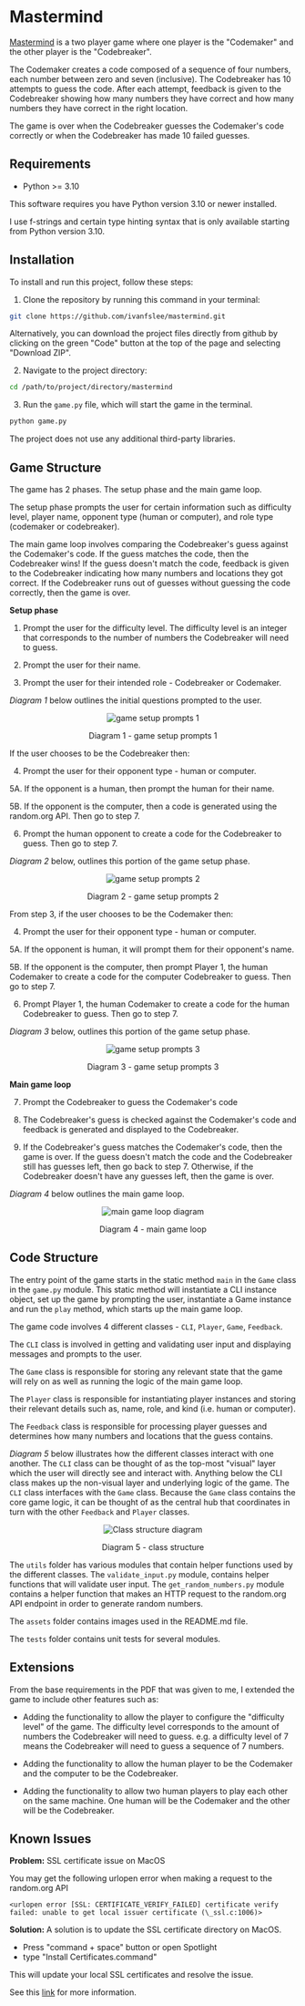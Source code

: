 # Mastermind

[Mastermind](<https://en.wikipedia.org/wiki/Mastermind_(board_game)>) is a two player game where one player is the "Codemaker" and the other player is the "Codebreaker".

The Codemaker creates a code composed of a sequence of four numbers, each number between zero and seven (inclusive). The Codebreaker has 10 attempts to guess the code. After each attempt, feedback is given to the Codebreaker showing how many numbers they have correct and how many numbers they have correct in the right location.

The game is over when the Codebreaker guesses the Codemaker's code correctly or when the Codebreaker has made 10 failed guesses.

## Requirements

- Python >= 3.10

This software requires you have Python version 3.10 or newer installed.

I use f-strings and certain type hinting syntax that is only available starting from Python version 3.10.

## Installation

To install and run this project, follow these steps:

1. Clone the repository by running this command in your terminal:

```bash
git clone https://github.com/ivanfslee/mastermind.git
```

Alternatively, you can download the project files directly from github by clicking on the green "Code" button at the top of the page and selecting "Download ZIP".

2. Navigate to the project directory:

```bash
cd /path/to/project/directory/mastermind
```

3. Run the `game.py` file, which will start the game in the terminal.

```bash
python game.py
```

The project does not use any additional third-party libraries.

## Game Structure

The game has 2 phases. The setup phase and the main game loop.

The setup phase prompts the user for certain information such as difficulty level, player name, opponent type (human or computer), and role type (codemaker or codebreaker).

The main game loop involves comparing the Codebreaker's guess against the Codemaker's code. If the guess matches the code, then the Codebreaker wins! If the guess doesn't match the code, feedback is given to the Codebreaker indicating how many numbers and locations they got correct. If the Codebreaker runs out of guesses without guessing the code correctly, then the game is over.

**Setup phase**

1. Prompt the user for the difficulty level. The difficulty level is an integer that corresponds to the number of numbers the Codebreaker will need to guess.

2. Prompt the user for their name.

3. Prompt the user for their intended role - Codebreaker or Codemaker.

_Diagram 1_ below outlines the initial questions prompted to the user.

<div style="text-align: center;">
    <img
    src="https://github.com/ivanfslee/mastermind/raw/main/assets/game_setup_1.png"
    alt="game setup prompts 1">
    <p>Diagram 1 - game setup prompts 1</p>
</div>

If the user chooses to be the Codebreaker then:

4. Prompt the user for their opponent type - human or computer.

5A. If the opponent is a human, then prompt the human for their name.

5B. If the opponent is the computer, then a code is generated using the random.org API. Then go to step 7.

6. Prompt the human opponent to create a code for the Codebreaker to guess. Then go to step 7.

_Diagram 2_ below, outlines this portion of the game setup phase.

<div style="text-align: center;">
    <img
    src="https://github.com/ivanfslee/mastermind/raw/main/assets/game_setup_2.png"
    alt="game setup prompts 2">
    <p>Diagram 2 - game setup prompts 2</p>
</div>

From step 3, if the user chooses to be the Codemaker then:

4. Prompt the user for their opponent type - human or computer.

5A. If the opponent is human, it will prompt them for their opponent's name.

5B. If the opponent is the computer, then prompt Player 1, the human Codemaker to create a code for the computer Codebreaker to guess. Then go to step 7.

6. Prompt Player 1, the human Codemaker to create a code for the human Codebreaker to guess. Then go to step 7.

_Diagram 3_ below, outlines this portion of the game setup phase.

<div style="text-align: center;">
    <img
    src="https://github.com/ivanfslee/mastermind/raw/main/assets/game_setup_3.png"
    alt="game setup prompts 3">
    <p>Diagram 3 - game setup prompts 3</p>
</div>

**Main game loop**

7. Prompt the Codebreaker to guess the Codemaker's code

8. The Codebreaker's guess is checked against the Codemaker's code and feedback is generated and displayed to the Codebreaker.

9. If the Codebreaker's guess matches the Codemaker's code, then the game is over. If the guess doesn't match the code and the Codebreaker still has guesses left, then go back to step 7. Otherwise, if the Codebreaker doesn't have any guesses left, then the game is over.

_Diagram 4_ below outlines the main game loop.

<div style="text-align: center;">
    <img
    src="https://github.com/ivanfslee/mastermind/raw/main/assets/main_game_loop.png"
    alt="main game loop diagram">
    <p>Diagram 4 - main game loop</p>
</div>

## Code Structure

The entry point of the game starts in the static method `main` in the `Game` class in the `game.py` module. This static method will instantiate a CLI instance object, set up the game by prompting the user, instantiate a Game instance and run the `play` method, which starts up the main game loop.

The game code involves 4 different classes - `CLI`, `Player`, `Game`, `Feedback`.

The `CLI` class is involved in getting and validating user input and displaying messages and prompts to the user.

The `Game` class is responsible for storing any relevant state that the game will rely on as well as running the logic of the main game loop.

The `Player` class is responsible for instantiating player instances and storing their relevant details such as, name, role, and kind (i.e. human or computer).

The `Feedback` class is responsible for processing player guesses and determines how many numbers and locations that the guess contains.

_Diagram 5_ below illustrates how the different classes interact with one another. The `CLI` class can be thought of as the top-most "visual" layer which the user will directly see and interact with. Anything below the CLI class makes up the non-visual layer and underlying logic of the game. The `CLI` class interfaces with the `Game` class. Because the `Game` class contains the core game logic, it can be thought of as the central hub that coordinates in turn with the other `Feedback` and `Player` classes.

<div style="text-align: center;">
    <img
    src="https://github.com/ivanfslee/mastermind/raw/main/assets/class_structure.png"
    alt="Class structure diagram">
    <p>Diagram 5 - class structure</p>
</div>

The `utils` folder has various modules that contain helper functions used by the different classes. The `validate_input.py` module, contains helper functions that will validate user input. The `get_random_numbers.py` module contains a helper function that makes an HTTP request to the random.org API endpoint in order to generate random numbers.

The `assets` folder contains images used in the README.md file.

The `tests` folder contains unit tests for several modules.

## Extensions

From the base requirements in the PDF that was given to me, I extended the game to include other features such as:

- Adding the functionality to allow the player to configure the "difficulty level" of the game. The difficulty level corresponds to the amount of numbers the Codebreaker will need to guess. e.g. a difficulty level of 7 means the Codebreaker will need to guess a sequence of 7 numbers.

- Adding the functionality to allow the human player to be the Codemaker and the computer to be the Codebreaker.

- Adding the functionality to allow two human players to play each other on the same machine. One human will be the Codemaker and the other will be the Codebreaker.

## Known Issues

**Problem:**
SSL certificate issue on MacOS

You may get the following urlopen error when making a request to the random.org API

`<urlopen error [SSL: CERTIFICATE_VERIFY_FAILED] certificate verify failed: unable to get local issuer certificate (\_ssl.c:1006)>`

**Solution:**
A solution is to update the SSL certificate directory on MacOS.

- Press "command + space" button or open Spotlight
- type "Install Certificates.command"

This will update your local SSL certificates and resolve the issue.

See this [link](https://support.chainstack.com/hc/en-us/articles/9117198436249-Common-SSL-Issues-on-Python-and-How-to-Fix-it) for more information.

